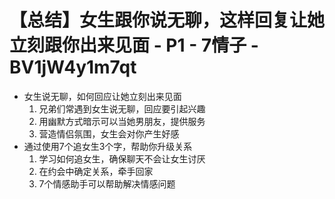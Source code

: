 # 【总结】女生跟你说无聊，这样回复让她立刻跟你出来见面 - P1 - 7情子 - BV1jW4y1m7qt

-   女生说无聊，如何回应让她立刻出来见面
    1.  兄弟们常遇到女生说无聊，回应要引起兴趣
    2.  用幽默方式暗示可以当她男朋友，提供服务
    3.  营造情侣氛围，女生会对你产生好感
-   通过使用7个追女生3个字，帮助你升级关系
    1.  学习如何追女生，确保聊天不会让女生讨厌
    2.  在约会中确定关系，牵手回家
    3.  7个情感助手可以帮助解决情感问题
